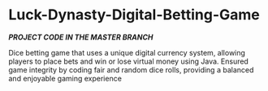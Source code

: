 # Luck-Dynasty-Digital-Betting-Game
***PROJECT CODE IN THE MASTER BRANCH***

Dice betting game that uses a unique digital currency system, allowing players to place bets and win or lose virtual money using Java. Ensured game integrity by coding fair and random dice rolls, providing a balanced and enjoyable gaming experience
